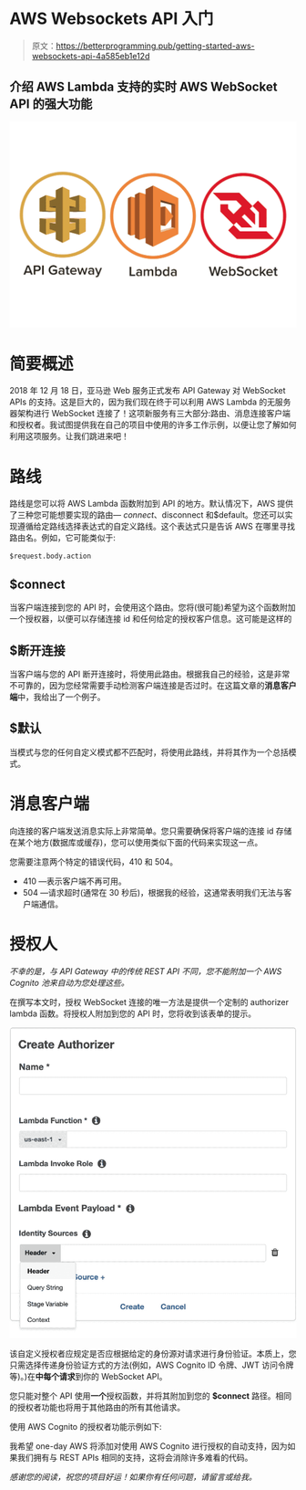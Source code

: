 # AWS Websockets API 入门

> 原文：<https://betterprogramming.pub/getting-started-aws-websockets-api-4a585eb1e12d>

## 介绍 AWS Lambda 支持的实时 AWS WebSocket API 的强大功能

![](img/ba67d8cf17efeefc86bd18607bcefb46.png)

# 简要概述

2018 年 12 月 18 日，亚马逊 Web 服务正式发布 API Gateway 对 WebSocket APIs 的支持。这是巨大的，因为我们现在终于可以利用 AWS Lambda 的无服务器架构进行 WebSocket 连接了！这项新服务有三大部分:路由、消息连接客户端和授权者。我试图提供我在自己的项目中使用的许多工作示例，以便让您了解如何利用这项服务。让我们跳进来吧！

# 路线

路线是您可以将 AWS Lambda 函数附加到 API 的地方。默认情况下，AWS 提供了三种您可能想要实现的路由— $connect、$disconnect 和$default。您还可以实现遵循给定路线选择表达式的自定义路线。这个表达式只是告诉 AWS 在哪里寻找路由名。例如，它可能类似于:

```
$request.body.action
```

## $connect

当客户端连接到您的 API 时，会使用这个路由。您将(很可能)希望为这个函数附加一个授权器，以便可以存储连接 id 和任何给定的授权客户信息。这可能是这样的

## $断开连接

当客户端与您的 API 断开连接时，将使用此路由。根据我自己的经验，这是非常不可靠的，因为您经常需要手动检测客户端连接是否过时。在这篇文章的**消息客户端**中，我给出了一个例子。

## $默认

当模式与您的任何自定义模式都不匹配时，将使用此路线，并将其作为一个总括模式。

# 消息客户端

向连接的客户端发送消息实际上非常简单。您只需要确保将客户端的连接 id 存储在某个地方(数据库或缓存)，您可以使用类似下面的代码来实现这一点。

您需要注意两个特定的错误代码，410 和 504。

*   410 —表示客户端不再可用。
*   504 —请求超时(通常在 30 秒后)，根据我的经验，这通常表明我们无法与客户端通信。

# 授权人

*不幸的是，与 API Gateway 中的传统 REST API 不同，您不能附加一个 AWS Cognito 池来自动为您处理这些。*

在撰写本文时，授权 WebSocket 连接的唯一方法是提供一个定制的 authorizer lambda 函数。将授权人附加到您的 API 时，您将收到该表单的提示。

![](img/500d4618d9d301a5990053ab9ccb316e.png)

该自定义授权者应规定是否应根据给定的身份源对请求进行身份验证。本质上，您只需选择传递身份验证方式的方法(例如，AWS Cognito ID 令牌、JWT 访问令牌等)。)在**中每个请求**到你的 WebSocket API。

您只能对整个 API 使用**一个**授权函数，并将其附加到您的 **$connect** 路径。相同的授权者功能也将用于其他路由的所有其他请求。

使用 AWS Cognito 的授权者功能示例如下:

我希望 one-day AWS 将添加对使用 AWS Cognito 进行授权的自动支持，因为如果我们拥有与 REST APIs 相同的支持，这将会消除许多难看的代码。

*感谢您的阅读，祝您的项目好运！如果你有任何问题，请留言或给我。*